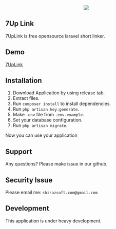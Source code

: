 <p align="center"><img src="http://7ul.ir/img/logo.png"></p>

## 7Up Link
7UpLink is free opensource laravel short linker.

## Demo
[7UpLink](http://7ul.ir)

## Installation
1. Download Application by using release tab.
2. Extract files.
3. Run `composer install` to install dependencies.
4. Run `php artisan key:generate`.
5. Make `.env` file from `.env.example`.
6. Set your database configuration.
7. Run `php artisan migrate`.

Now you can use your application

## Support
Any questions? Please make issue in our github.

## Security Issue
Please email me: `shirazsoft.com@gmail.com`

## Development
This application is under heavy development.  